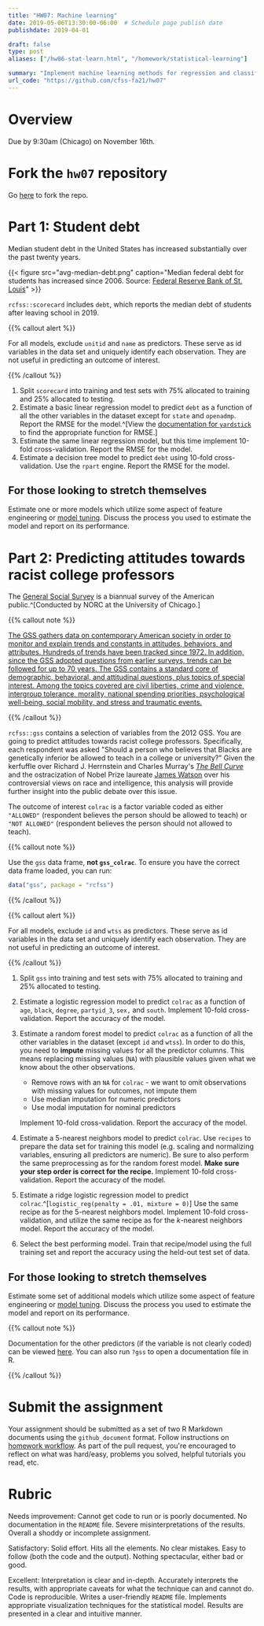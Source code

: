 ```yaml
---
title: "HW07: Machine learning"
date: 2019-05-06T13:30:00-06:00  # Schedule page publish date
publishdate: 2019-04-01

draft: false
type: post
aliases: ["/hw06-stat-learn.html", "/homework/statistical-learning"]

summary: "Implement machine learning methods for regression and classification."
url_code: "https://github.com/cfss-fa21/hw07"
---
```




# Overview

Due by 9:30am (Chicago) on November 16th.

# Fork the `hw07` repository

Go [here](https://github.com/cfss-fa21/hw07) to fork the repo.

# Part 1: Student debt

Median student debt in the United States has increased substantially over the past twenty years.

{{< figure src="avg-median-debt.png" caption="Median federal debt for students has increased since 2006. Source: <a href='https://www.stlouisfed.org/on-the-economy/2020/january/rising-student-debt-great-recession'>Federal Reserve Bank of St. Louis</a>" >}}

`rcfss::scorecard` includes `debt`, which reports the median debt of students after leaving school in 2019.

{{% callout alert %}}

For all models, exclude `unitid` and `name` as predictors. These serve as id variables in the data set and uniquely identify each observation. They are not useful in predicting an outcome of interest.

{{% /callout %}}

1. Split `scorecard` into training and test sets with 75% allocated to training and 25% allocated to testing.
1. Estimate a basic linear regression model to predict `debt` as a function of all the other variables in the dataset except for `state` and `openadmp`. Report the RMSE for the model.^[View the [documentation for `yardstick`](https://yardstick.tidymodels.org/reference/index.html#section-regression-metrics) to find the appropriate function for RMSE.]
1. Estimate the same linear regression model, but this time implement 10-fold cross-validation. Report the RMSE for the model.
1. Estimate a decision tree model to predict `debt` using 10-fold cross-validation. Use the `rpart` engine. Report the RMSE for the model.

## For those looking to stretch themselves

Estimate one or more models which utilize some aspect of feature engineering or [model tuning](/notes/tune-models/). Discuss the process you used to estimate the model and report on its performance.

# Part 2: Predicting attitudes towards racist college professors

The [General Social Survey](http://gss.norc.org/) is a biannual survey of the American public.^[Conducted by NORC at the University of Chicago.]

{{% callout note %}}

[The GSS gathers data on contemporary American society in order to monitor and explain trends and constants in attitudes, behaviors, and attributes. Hundreds of trends have been tracked since 1972. In addition, since the GSS adopted questions from earlier surveys, trends can be followed for up to 70 years. The GSS contains a standard core of demographic, behavioral, and attitudinal questions, plus topics of special interest. Among the topics covered are civil liberties, crime and violence, intergroup tolerance, morality, national spending priorities, psychological well-being, social mobility, and stress and traumatic events.](http://gss.norc.org/About-The-GSS)

{{% /callout %}}

`rcfss::gss` contains a selection of variables from the 2012 GSS. You are going to predict attitudes towards racist college professors. Specifically, each respondent was asked "Should a person who believes that Blacks are genetically inferior be allowed to teach in a college or university?" Given the kerfuffle over Richard J. Herrnstein and Charles Murray's [*The Bell Curve*](https://en.wikipedia.org/wiki/The_Bell_Curve) and the ostracization of Nobel Prize laureate [James Watson](https://en.wikipedia.org/wiki/James_Watson) over his controversial views on race and intelligence, this analysis will provide further insight into the public debate over this issue.

The outcome of interest `colrac` is a factor variable coded as either `"ALLOWED"` (respondent believes the person should be allowed to teach) or `"NOT ALLOWED"` (respondent believes the person should not allowed to teach).

{{% callout note %}}

Use the `gss` data frame, **not `gss_colrac`**. To ensure you have the correct data frame loaded, you can run:

```r
data("gss", package = "rcfss")
```

{{% /callout %}}

{{% callout alert %}}

For all models, exclude `id` and `wtss` as predictors. These serve as id variables in the data set and uniquely identify each observation. They are not useful in predicting an outcome of interest.

{{% /callout %}}

1. Split `gss` into training and test sets with 75% allocated to training and 25% allocated to testing.
1. Estimate a logistic regression model to predict `colrac` as a function of `age`, `black`, `degree`, `partyid_3`, `sex,` and `south`. Implement 10-fold cross-validation. Report the accuracy of the model.
1. Estimate a random forest model to predict `colrac` as a function of all the other variables in the dataset (except `id` and `wtss`). In order to do this, you need to **impute** missing values for all the predictor columns. This means replacing missing values (`NA`) with plausible values given what we know about the other observations.
    - Remove rows with an `NA` for `colrac` - we want to omit observations with missing values for outcomes, not impute them
    - Use median imputation for numeric predictors
    - Use modal imputation for nominal predictors
    
    Implement 10-fold cross-validation. Report the accuracy of the model.
1. Estimate a $5$-nearest neighbors model to predict `colrac`. Use `recipes` to prepare the data set for training this model (e.g. scaling and normalizing variables, ensuring all predictors are numeric). Be sure to also perform the same preprocessing as for the random forest model. **Make sure your step order is correct for the recipe.** Implement 10-fold cross-validation. Report the accuracy of the model.
1. Estimate a ridge logistic regression model to predict `colrac`.^[`logistic_reg(penalty = .01, mixture = 0)`] Use the same recipe as for the $5$-nearest neighbors model. Implement 10-fold cross-validation, and utilize the same recipe as for the $k$-nearest neighbors model. Report the accuracy of the model.
1. Select the best performing model. Train that recipe/model using the full training set and report the accuracy using the held-out test set of data.

## For those looking to stretch themselves

Estimate some set of additional models which utilize some aspect of feature engineering or [model tuning](/notes/tune-models/). Discuss the process you used to estimate the model and report on its performance.

{{% callout note %}}

Documentation for the other predictors (if the variable is not clearly coded) can be viewed [here](https://gssdataexplorer.norc.org/variables/vfilter). You can also run `?gss` to open a documentation file in R.

{{% /callout %}}

# Submit the assignment

Your assignment should be submitted as a set of two R Markdown documents using the `github_document` format. Follow instructions on [homework workflow](/faq/homework-guidelines/#homework-workflow). As part of the pull request, you're encouraged to reflect on what was hard/easy, problems you solved, helpful tutorials you read, etc.

# Rubric

Needs improvement: Cannot get code to run or is poorly documented. No documentation in the `README` file. Severe misinterpretations of the results. Overall a shoddy or incomplete assignment.

Satisfactory: Solid effort. Hits all the elements. No clear mistakes. Easy to follow (both the code and the output). Nothing spectacular, either bad or good.

Excellent: Interpretation is clear and in-depth. Accurately interprets the results, with appropriate caveats for what the technique can and cannot do. Code is reproducible. Writes a user-friendly `README` file. Implements appropriate visualization techniques for the statistical model. Results are presented in a clear and intuitive manner.
